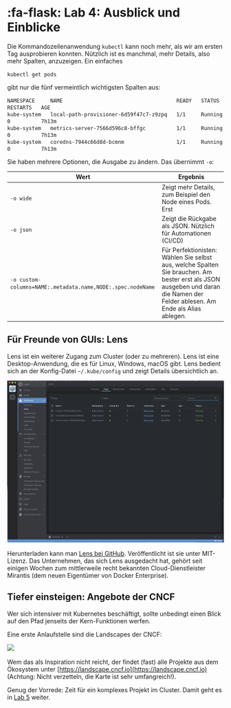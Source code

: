 # :fa-flask: Lab 4: Ausblick und Einblicke

Die Kommandozeilenanwendung `kubectl` kann noch mehr, als wir am ersten Tag ausprobieren konnten. Nützlich ist es manchmal, mehr Details, also mehr Spalten, anzuzeigen. Ein einfaches

```
kubectl get pods
```

gibt nur die fünf vermeintlich wichtigsten Spalten aus:

```
NAMESPACE     NAME                                     READY   STATUS    RESTARTS   AGE
kube-system   local-path-provisioner-6d59f47c7-z9zpq   1/1     Running   0          7h13m
kube-system   metrics-server-7566d596c8-bffgc          1/1     Running   0          7h13m
kube-system   coredns-7944c66d8d-bcmnm                 1/1     Running   0          7h13m
```

Sie haben mehrere Optionen, die Ausgabe zu ändern. Das übernimmt `-o`:

| Wert | Ergebnis |
|---|---|
|`-o wide`| Zeigt mehr Details, zum Beispiel den Node eines Pods. Erst|
|`-o json`| Zeigt die Rückgabe als JSON. Nützlich für Automationen (CI/CD)|
|`-o custom-columns=NAME:.metadata.name,NODE:.spec.nodeName`| Für Perfektionisten: Wählen Sie selbst aus, welche Spalten Sie brauchen. Am bester erst als JSON ausgeben und daran die Namen der Felder ablesen. Am Ende als Alias ablegen.|

## Für Freunde von GUIs: Lens

Lens ist ein weiterer Zugang zum Cluster (oder zu mehreren). Lens ist eine Desktop-Anwendung, die es für Linux, Windows, macOS gibt. Lens bedient sich an der Konfig-Datei `~/.kube/config` und zeigt Details übersichtlich an.

![Lens macht das Geschehen im Cluster schneller sichtbar. Die Anwendung läuft unter Windows, Linux, macOS.](lens.png)

Herunterladen kann man [Lens bei GitHub](https://github.com/lensapp/lens/releases/tag/v3.5.3). Veröffentlicht ist sie unter MIT-Lizenz. Das Unternehmen, das sich Lens ausgedacht hat, gehört seit einigen Wochen zum mittlerweile recht bekannten Cloud-Dienstleister Mirantis (dem neuen Eigentümer von Docker Enterprise).

## Tiefer einsteigen: Angebote der CNCF

Wer sich intensiver mit Kubernetes beschäftigt, sollte unbedingt einen Blick auf den Pfad jenseits der Kern-Funktionen werfen.

Eine erste Anlaufstelle sind die Landscapes der CNCF:

![ ](https://raw.githubusercontent.com/cncf/trailmap/master/CNCF_TrailMap_latest.png)

Wem das als Inspiration nicht reicht, der findet (fast) alle Projekte aus dem Ökosystem unter [https://landscape.cncf.io](https://landscape.cncf.io) (Achtung: Nicht verzetteln, die Karte ist sehr umfangreich!).

Genug der Vorrede: Zeit für ein komplexes Projekt im Cluster. Damit geht es in [Lab 5](../lab5) weiter.